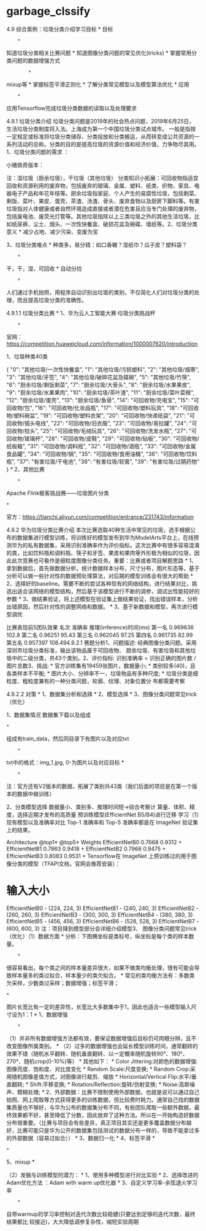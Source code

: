 # garbage_clssify
4.9 综合案例：垃圾分类介绍学习目标
	* 
目标

		* 
知道垃圾分类相关比赛问题
		* 
知道图像分类问题的常见优化(tricks)
		* 
掌握常用分类问题的数据增强方式

			* 
mixup等
		* 
掌握标签平滑正则化
		* 
了解分类常见模型以及模型算法优化
	* 
应用

		* 
应用Tensorflow完成垃圾分类数据的读取以及处理要求

4.9.1 垃圾分类介绍
垃圾分类问题是2019年的社会热点问题，2019年6月25日，生活垃圾分类制度将入法。上海成为第一个中国垃圾分类试点城市。
一般是指按一定规定或标准将垃圾分类储存、分类投放和分类搬运，从而转变成公共资源的一系列活动的总称。分类的目的是提高垃圾的资源价值和经济价值，力争物尽其用。1、垃圾分类问题的需求 ：

小猪佩奇版本：

注：湿垃圾（厨余垃圾），干垃圾（其他垃圾）
分类知识小拓展：可回收物指适宜回收和资源利用的废弃物，包括废弃的玻璃、金属、塑料、纸类、织物、家具、电器电子产品和年花年桔等。厨余垃圾指家庭、个人产生的易腐性垃圾，包括剩菜、剩饭、菜叶、果皮、蛋壳、茶渣、汤渣、骨头、废弃食物以及厨房下脚料等。有害垃圾指对人体健康或者自然环境造成直接或者潜在危害且应当专门处理的废弃物，包括废电池、废荧光灯管等。其他垃圾指除以上三类垃圾之外的其他生活垃圾，比如纸尿裤、尘土、烟头、一次性快餐盒、破损花盆及碗碟、墙纸等。2、垃圾分类意义
	* 
减少占地、减少污染、变废为宝

3、垃圾分类难点
	* 
种类多，易分错：如口香糖？湿纸巾？瓜子皮？塑料袋？

		* 
干，干，湿，可回收
	* 
自动分捡

		* 
人们通过手机拍照，用程序自动识别出垃圾的类别，不仅简化人们对垃圾分类的处理，而且提高垃圾分类的准确性。

4.9.1.1 垃圾分类比赛
	* 
1、华为云人工智能大赛·垃圾分类挑战杯

		* 
官网：https://competition.huaweicloud.com/information/1000007620/introduction


1、垃圾种类40类

{
"0": "其他垃圾/一次性快餐盒",
"1": "其他垃圾/污损塑料",
"2": "其他垃圾/烟蒂",
"3": "其他垃圾/牙签",
"4": "其他垃圾/破碎花盆及碟碗",
"5": "其他垃圾/竹筷",
"6": "厨余垃圾/剩饭剩菜",
"7": "厨余垃圾/大骨头",
"8": "厨余垃圾/水果果皮",
"9": "厨余垃圾/水果果肉",
"10": "厨余垃圾/茶叶渣",
"11": "厨余垃圾/菜叶菜根",
"12": "厨余垃圾/蛋壳",
"13": "厨余垃圾/鱼骨",
"14": "可回收物/充电宝",
"15": "可回收物/包",
"16": "可回收物/化妆品瓶",
"17": "可回收物/塑料玩具",
"18": "可回收物/塑料碗盆",
"19": "可回收物/塑料衣架",
"20": "可回收物/快递纸袋",
"21": "可回收物/插头电线",
"22": "可回收物/旧衣服",
"23": "可回收物/易拉罐",
"24": "可回收物/枕头",
"25": "可回收物/毛绒玩具",
"26": "可回收物/洗发水瓶",
"27": "可回收物/玻璃杯",
"28": "可回收物/皮鞋",
"29": "可回收物/砧板",
"30": "可回收物/纸板箱",
"31": "可回收物/调料瓶",
"32": "可回收物/酒瓶",
"33": "可回收物/金属食品罐",
"34": "可回收物/锅",
"35": "可回收物/食用油桶",
"36": "可回收物/饮料瓶",
"37": "有害垃圾/干电池",
"38": "有害垃圾/软膏",
"39": "有害垃圾/过期药物"
}
	* 
2、其他比赛

		* 
Apache Flink极客挑战赛——垃圾图片分类



	* 
官方：https://tianchi.aliyun.com/competition/entrance/231743/information

4.9.2 华为垃圾分类比赛介绍
本次比赛选取40种生活中常见的垃圾，选手根据公布的数据集进行模型训练，将训练好的模型发布到华为ModelArts平台上，在线预测华为的私有数据集，采用识别准确率作为评价指标。这次比赛中有很多容易混淆的类，比如饮料瓶和调料瓶、筷子和牙签、果皮和果肉等外形极为相似的垃圾，因此此次竞赛也可看作是细粒度图像分类任务。重要：比赛或者项目解题思路
	* 
1、拿到数据后，首先做数据分析。统计数据样本分布，尺寸分布，图片形态等，基于分析可以做一些针对性的数据预处理算法，对后期的模型训练会有很大的帮助
	* 
2、选择好的baseline。需要不断的尝试各种现有的网络结构，进行结果对比，挑选出适合该网络的模型结构，然后基于该模型进行不断的调参，调试出性能较好的参数
	* 
3、做结果验证，将上述模型在验证集上做结果验证，找出错误样本，分析出错原因，然后针对性的调整网络和数据。
	* 
3、基于新数据和模型，再次进行模型调优

比赛表现前5团队效果
名次
准确率
推理(inference)时间(ms)
第一名
0.969636
102.8
第二名
0.96251
95.43
第三名
0.962045
97.25
第四名
0.961735
82.99
第五名
0.957397
108.494.9.2.1 赛题分析1、问题描述:
经典图像分类问题。采用深圳市垃圾分类标准，输出该物品属于可回收物、 厨余垃圾、有害垃圾和其他垃圾中的二级分类，共43个类别。2、评价指标:
识别准确率 = 识别正确的图片数 / 图片总数3、挑战:
	* 
官方训练集有19459张图片，数据量小;
	* 
类别较多(40)，且各类样本不平衡;
	* 
图片大小、分辨率不一，垃圾物品有多种尺度;
	* 
垃圾分类是细粒度、粗粒度兼有的一种分类问题，轮廓、纹理、对象位置分 布都需要考察

4.9.2.2 对策
	* 
1、数据集分析和选择
	* 
2、模型选择
	* 
3、图像分类问题常见trick（优化）

1、数据集情况
数据集下载以及组成


	* 
组成有train_data，然后同目录下有图片以及对应txt

		* 
txt中的格式：img_1.jpg, 0-为图片以及对应目标
		* 

		* 
注：官方还有V2版本的数据，拓展了类别共43类（我们后面的项目是在第一个版本的数据中做训练）

2、分类模型选择
数据量小、类别多、推理时间短->综合考察计 算量、体积、精度，选择近期才发布的高质量 预训练模型(EfficientNet B5/B4)进行迁移 学习（1）现有模型以及准确率对比
Top-1 准确率和 Top-5 准确率都是在 ImageNet 验证集上的结果。



Architecture
@top1*
@top5*
Weights
EfficientNetB0
0.7668
0.9312
+
EfficientNetB1
0.7863
0.9418
+
EfficientNetB2
0.7968
0.9475
+
EfficientNetB3
0.8083
0.9531
+
Tensorflow在 ImageNet 上预训练过的用于图像分类的模型（TFAPI文档，官网会推荐安装）：



# 输入大小
EfficientNetB0 - (224, 224, 3)
EfficientNetB1 - (240, 240, 3)
EfficientNetB2 - (260, 260, 3)
EfficientNetB3 - (300, 300, 3)
EfficientNetB4 - (380, 380, 3)
EfficientNetB5 - (456, 456, 3)
EfficientNetB6 - (528, 528, 3)
EfficientNetB7 - (600, 600, 3)
注：项目降到模型部分会详细介绍模型3、 图像分类问题常见trick（优化）（1）数据方面
	* 
分析：下图横坐标是类标号，纵坐标是每个类的样本数量。

		* 
很容易看出，每个类之间的样本量差异很大，如果不做类均衡处理，很有可能会导致样本量多的类过拟合，样本量少的类欠拟合。
		* 
常见的类均衡方法有：多数类欠采样，少数类过采样；数据增强；标签平滑；


        
	* 
图片长宽比有一定的差异性，长宽比大多数集中于1，因此也适合一些模型输入尺寸设为1：1
	* 
1、数据增强

		* 
（1）并非所有数据增强方法都有效，要保证数据增强后目标仍可肉眼分辨，且不改变图像所属类别。
		* 
（2）过多的数据增强也会延长模型训练时间，通常翻转的效果不错（随机水平翻转、随机垂直翻转、以一定概率随机旋转90°、180°、270°、随机crop(0-10%)等）
		* 
其他如下：
		* 
Color Jittering:对颜色的数据增强:图像亮度、饱和度、对比度变化
		* 
Random Scale:尺度变换;
		* 
Random Crop:采用随机图像差值方式，对图像进行裁剪、缩放
		* 
Horizontal/Vertical Flip:水平/垂直翻转;
		* 
Shift:平移变换;
		* 
Rotation/Reflection:旋转/仿射变换;
		* 
Noise:高斯噪声、模糊处理;
	* 
2、外部数据：比赛不限制使用外部数据，也就是说可以通过自己拍照、网上爬取等方式获得更多的训练数据，但比较费时耗力。通常自己找的数据集质量也不够好，与华为公布的数据集分布不同，有些团队爬取一些额外数据，最终效果都不好，甚至降低了分数，因此放弃了这种方法。所以在一开始构造好数据分布很重要。（比赛与项目会有些差异，真正项目其实还是更多覆盖数据分布越好，比赛可能只是华为公开的数据集包括测试的数据分布一样的，导致不能拿过多的外部数据（容易过拟合））
	* 
3、数据归一化
	* 
4、标签平滑
	* 

	* 
5、mixup
	* 


（2）发掘与训练模型的潜力：
	* 
1、使用多种模型进行对比实验
	* 
2、选择改进的Adam优化方法 ：Adam with warm up优化器
	* 
3、自定义学习率-余弦退火学习率

		* 
自带warmup的学习率控制对迭代次数比较稳健(只要达到足够的迭代次数，最终结果都比 较接近)，大大降低调参复杂性，缩短实验周期

